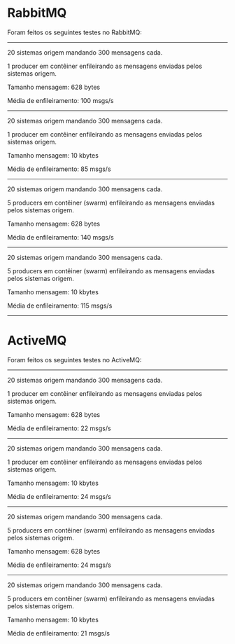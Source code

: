 # RabbitMQ
Foram feitos os seguintes testes no RabbitMQ:

***

20 sistemas origem mandando 300 mensagens cada. 

1 producer em contêiner enfileirando as mensagens enviadas pelos sistemas origem.

Tamanho mensagem: 628 bytes

Média de enfileiramento: 100 msgs/s

***

20 sistemas origem mandando 300 mensagens cada.

1 producer em contêiner enfileirando as mensagens enviadas pelos sistemas origem.

Tamanho mensagem: 10 kbytes

Média de enfileiramento: 85 msgs/s

***

20 sistemas origem mandando 300 mensagens cada.

5 producers em contêiner (swarm) enfileirando as mensagens enviadas pelos sistemas origem.

Tamanho mensagem: 628 bytes

Média de enfileiramento: 140 msgs/s

***

20 sistemas origem mandando 300 mensagens cada.

5 producers em contêiner (swarm) enfileirando as mensagens enviadas pelos sistemas origem.

Tamanho mensagem: 10 kbytes

Média de enfileiramento: 115 msgs/s

***

# ActiveMQ
Foram feitos os seguintes testes no ActiveMQ:

***

20 sistemas origem mandando 300 mensagens cada.

1 producer em contêiner enfileirando as mensagens enviadas pelos sistemas origem.

Tamanho mensagem: 628 bytes

Média de enfileiramento: 22 msgs/s

***

20 sistemas origem mandando 300 mensagens cada.

1 producer em contêiner enfileirando as mensagens enviadas pelos sistemas origem.

Tamanho mensagem: 10 kbytes

Média de enfileiramento: 24 msgs/s

***

20 sistemas origem mandando 300 mensagens cada.

5 producers em contêiner (swarm) enfileirando as mensagens enviadas pelos sistemas origem.

Tamanho mensagem: 628 bytes

Média de enfileiramento: 24 msgs/s

***

20 sistemas origem mandando 300 mensagens cada.

5 producers em contêiner (swarm) enfileirando as mensagens enviadas pelos sistemas origem.

Tamanho mensagem: 10 kbytes

Média de enfileiramento: 21 msgs/s
